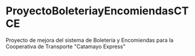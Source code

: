 # ProyectoBoleteriayEncomiendasCTCE
Proyecto de mejora del sistema de Boletería y Encomiendas para la Cooperativa de Transporte "Catamayo Express"
